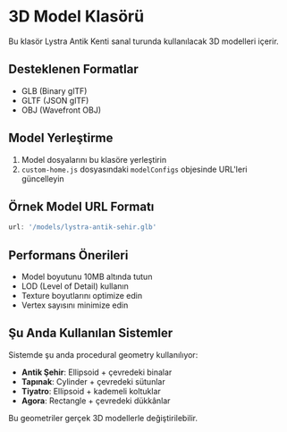 # 3D Model Klasörü

Bu klasör Lystra Antik Kenti sanal turunda kullanılacak 3D modelleri içerir.

## Desteklenen Formatlar
- GLB (Binary glTF)
- GLTF (JSON glTF)
- OBJ (Wavefront OBJ)

## Model Yerleştirme
1. Model dosyalarını bu klasöre yerleştirin
2. `custom-home.js` dosyasındaki `modelConfigs` objesinde URL'leri güncelleyin

## Örnek Model URL Formatı
```javascript
url: '/models/lystra-antik-sehir.glb'
```

## Performans Önerileri
- Model boyutunu 10MB altında tutun
- LOD (Level of Detail) kullanın
- Texture boyutlarını optimize edin
- Vertex sayısını minimize edin

## Şu Anda Kullanılan Sistemler
Sistemde şu anda procedural geometry kullanılıyor:
- **Antik Şehir**: Ellipsoid + çevredeki binalar
- **Tapınak**: Cylinder + çevredeki sütunlar  
- **Tiyatro**: Ellipsoid + kademeli koltuklar
- **Agora**: Rectangle + çevredeki dükkânlar

Bu geometriler gerçek 3D modellerle değiştirilebilir. 